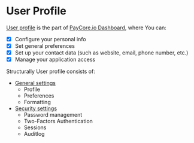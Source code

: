 # User Profile

<a href="https://dashboard.paycore.io/user/settings/" target="_blank" rel="noopener">User profile</a> is the part of <a href="https://dashboard.paycore.io/" target="_blank" rel="noopener">PayСore.io Dashboard</a>, where You can:


- [x] Configure your personal info
- [x] Set general preferences
- [x] Set up your contact data (such as website, email, phone number, etc.)
- [x] Manage your application access

Structurally User profile consists of:

-  [General settings](general)
    - Profile
    - Preferences
    - Formatting
-  [Security settings](security)
    - Password management
    - Two-Factors Authentication
    - Sessions
    - Auditlog